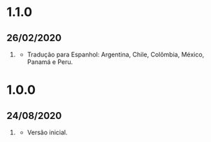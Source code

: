 # 1.1.0
## 26/02/2020

1. [](#new)
    * Tradução para Espanhol: Argentina, Chile, Colômbia, México, Panamá e Peru.
    
# 1.0.0
## 24/08/2020

1. [](#new)
    * Versão inicial.